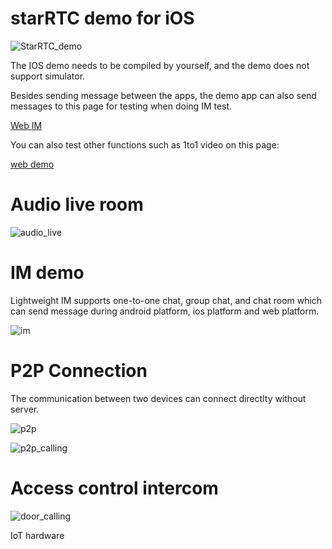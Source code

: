 # starRTC demo for iOS

![StarRTC_demo](assets/StarRTC_demo.jpg)

The IOS demo needs to be compiled by yourself, and the demo does not support simulator.

Besides sending message between the apps, the demo app can also send messages to this page for testing when doing IM test.

[Web IM](https://www.starrtc.com/demo/im)

You can also test other functions such as 1to1 video on this page:

[web demo](https://www.starrtc.com/demo/web/)

Audio live room
==
![audio_live](assets/audio_live.png)

IM demo
==
Lightweight IM supports one-to-one chat, group chat, and chat room which can send message during android platform, ios platform and web platform.

![im](assets/im.jpg)

P2P Connection
==
The communication between two devices can connect directlty without server.

![p2p](assets/p2p.jpg)

![p2p_calling](assets/p2p_calling.jpg)

Access control intercom
==

![door_calling](assets/door_calling.jpg)

IoT hardware
